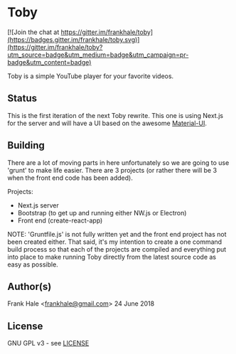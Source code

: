 # Toby

[![Join the chat at https://gitter.im/frankhale/toby](https://badges.gitter.im/frankhale/toby.svg)](https://gitter.im/frankhale/toby?utm_source=badge&utm_medium=badge&utm_campaign=pr-badge&utm_content=badge)

Toby is a simple YouTube player for your favorite videos.

## Status

This is the first iteration of the next Toby rewrite. This one is using Next.js
for the server and will have a UI based on the awesome [Material-UI](https://material-ui.com/).

## Building

There are a lot of moving parts in here unfortunately so we are going to use
'grunt' to make life easier. There are 3 projects (or rather there will be 3
when the front end code has been added).

Projects:

- Next.js server
- Bootstrap (to get up and running either NW.js or Electron)
- Front end (create-react-app)

NOTE: 'Gruntfile.js' is not fully written yet and the front end project has not
been created either. That said, it's my intention to create a one command build
process so that each of the projects are compiled and everything put into place
to make running Toby directly from the latest source code as easy as possible.

## Author(s)

Frank Hale &lt;frankhale@gmail.com&gt;
24 June 2018

## License

GNU GPL v3 - see [LICENSE](LICENSE)
